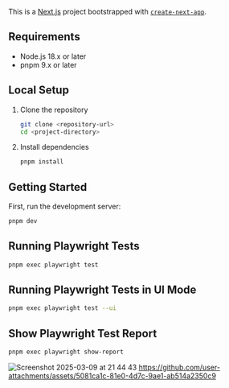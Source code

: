 This is a [Next.js](https://nextjs.org) project bootstrapped with [`create-next-app`](https://nextjs.org/docs/app/api-reference/cli/create-next-app).

## Requirements

- Node.js 18.x or later
- pnpm 9.x or later

## Local Setup

1. Clone the repository

   ```bash
   git clone <repository-url>
   cd <project-directory>
   ```

2. Install dependencies

   ```bash
   pnpm install
   ```

## Getting Started

First, run the development server:

```bash
pnpm dev
```

## Running Playwright Tests

```bash
pnpm exec playwright test
```

## Running Playwright Tests in UI Mode

```bash
pnpm exec playwright test --ui
```

## Show Playwright Test Report

```bash
pnpm exec playwright show-report
```
![Screenshot 2025-03-09 at 21 44 43](https://github.com/user-attachments/assets/54d2e9ca-0a54-44eb-9282-4b343cf53fe0)
https://github.com/user-attachments/assets/5081ca1c-81e0-4d7c-9ae1-ab514a2350c9
